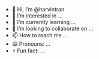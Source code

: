 - 👋 Hi, I’m @harvintran
- 👀 I’m interested in ...
- 🌱 I’m currently learning ...
- 💞️ I’m looking to collaborate on ...
- 📫 How to reach me ...
- 😄 Pronouns: ...
- ⚡ Fun fact: ...

<!---
harvintran/harvintran is a ✨ special ✨ repository because its `README.md` (this file) appears on your GitHub profile.
You can click the Preview link to take a look at your changes.
--->

